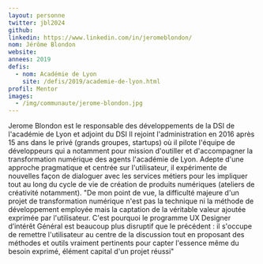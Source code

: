 ```yaml
---
layout: personne
twitter: jbl2024
github:
linkedin: https://www.linkedin.com/in/jeromeblondon/
nom: Jérôme Blondon
website:
annees: 2019
defis:
  - nom: Académie de Lyon
    site: /defis/2019/academie-de-lyon.html
profil: Mentor
images:
  - /img/communaute/jerome-blondon.jpg
---
```

Jerome Blondon est le responsable des développements de la DSI de l'académie de Lyon et adjoint du DSI Il rejoint l'administration en 2016 après 15 ans dans le privé (grands groupes, startups) où il pilote l'équipe de développeurs qui a notamment pour mission d'outiller et d'accompagner la transformation numérique des agents l'académie de Lyon. Adepte d'une approche pragmatique et centrée sur l'utilisateur, il expérimente de nouvelles façon de dialoguer avec les services métiers pour les impliquer tout au long du cycle de vie de création de produits numériques (ateliers de créativité notamment). "De mon point de vue, la difficulté majeure d'un projet de transformation numérique n'est pas la technique ni la méthode de développement employée mais la captation de la véritable valeur ajoutée exprimée par l'utilisateur. C'est pourquoi le programme UX Designer d’intérêt Général est beaucoup plus disruptif que le précédent : il s'occupe de remettre l'utilisateur au centre de la discussion tout en proposant des méthodes et outils vraiment pertinents pour capter l'essence même du besoin exprimé, élément capital d'un projet réussi"
